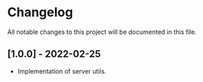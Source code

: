 # Changelog
All notable changes to this project will be documented in this file.

## [1.0.0] - 2022-02-25
- Implementation of server utils.
